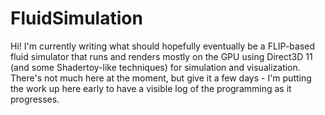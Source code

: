 # FluidSimulation
Hi! I'm currently writing what should hopefully eventually be a FLIP-based fluid simulator that runs and renders mostly on the GPU using Direct3D 11 (and some Shadertoy-like techniques) for simulation and visualization.
There's not much here at the moment, but give it a few days - I'm putting the work up here early to have a visible log of the programming as it progresses.